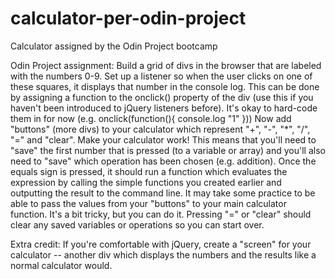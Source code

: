 # calculator-per-odin-project
Calculator assigned by the Odin Project bootcamp

Odin Project assignment:
Build a grid of divs in the browser that are labeled with the numbers 0-9.
Set up a listener so when the user clicks on one of these squares, it displays that number in the console log. This can be done by assigning a function to the onclick() property of the div (use this if you haven't been introduced to jQuery listeners before). It's okay to hard-code them in for now (e.g. onclick(function(){ console.log "1" }))
Now add "buttons" (more divs) to your calculator which represent "+", "-", "*", "/", "=" and "clear".
Make your calculator work! This means that you'll need to "save" the first number that is pressed (to a variable or array) and you'll also need to "save" which operation has been chosen (e.g. addition). Once the equals sign is pressed, it should run a function which evaluates the expression by calling the simple functions you created earlier and outputting the result to the command line. It may take some practice to be able to pass the values from your "buttons" to your main calculator function. It's a bit tricky, but you can do it.
Pressing "=" or "clear" should clear any saved variables or operations so you can start over.

Extra credit: If you're comfortable with jQuery, create a "screen" for your calculator -- another div which displays the numbers and the results like a normal calculator would.
